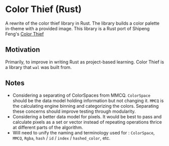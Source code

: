 # Color Thief (Rust)

A rewrite of the color thief library in Rust. The library builds a color palette in-theme with a provided image. This library is a Rust port of Shipeng Feng's [Color Thief](https://github.com/fengsp/color-thief-py)

## Motivation

Primarily, to improve in writing Rust as project-based learning. Color Thief is a library that `wal` was built from.

## Notes

- Considering a separating of ColorSpaces from MMCQ. `ColorSpace` should be the data model holding information but not changing it. `MMCQ` is the calculating engine binning and categorizing the colors. Separating these concerns should improve testing through modularity.
- Considering a better data model for pixels. It would be best to pass and calculate pixels as a set or vector instead of repeating operations thrice at different parts of the algorithm.
- Will need to unify the naming and terminology used for : `ColorSpace`, `MMCQ`, `Rgba`, `hash` / `id` / `index` / `hashed_color`, etc.

